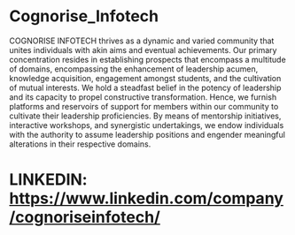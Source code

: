 # Cognorise_Infotech
COGNORISE INFOTECH thrives as a dynamic and varied community that unites
individuals with akin aims and eventual achievements. Our primary concentration
resides in establishing prospects that encompass a multitude of domains,
encompassing the enhancement of leadership acumen, knowledge acquisition,
engagement amongst students, and the cultivation of mutual interests.
We hold a steadfast belief in the potency of leadership and its capacity to propel
constructive transformation. Hence, we furnish platforms and reservoirs of support
for members within our community to cultivate their leadership proficiencies. By
means of mentorship initiatives, interactive workshops, and synergistic
undertakings, we endow individuals with the authority to assume leadership
positions and engender meaningful alterations in their respective domains.

# LINKEDIN: https://www.linkedin.com/company/cognoriseinfotech/
